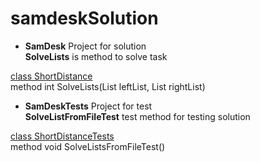 # samdeskSolution

- **SamDesk** Project for solution <br> 
**SolveLists** is method to solve task

[class ShortDistance](samdesk/ShortDistance.cs) <br>
method int SolveLists(List<int> leftList, List<int> rightList)

- **SamDeskTests** Project for test <br>
**SolveListFromFileTest** test method for testing solution 

[class ShortDistanceTests](SamDeskTests/ShortDistanceTests.cs)<br>
method void SolveListsFromFileTest()

